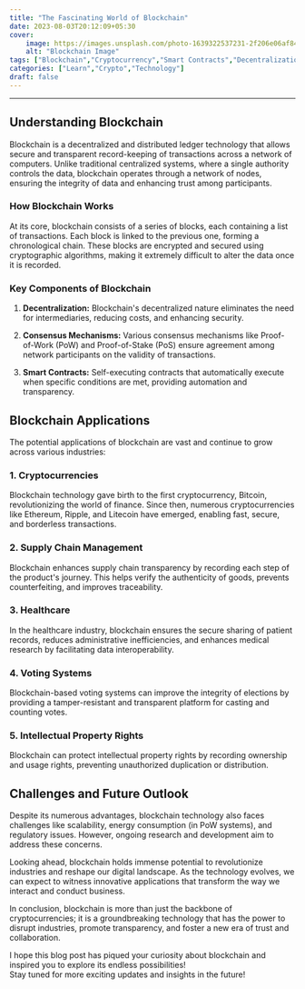 ```yaml
---
title: "The Fascinating World of Blockchain"
date: 2023-08-03T20:12:09+05:30
cover:
    image: https://images.unsplash.com/photo-1639322537231-2f206e06af84?ixlib=rb-4.0.3&ixid=M3wxMjA3fDB8MHxwaG90by1wYWdlfHx8fGVufDB8fHx8fA%3D%3D&auto=format&fit=crop&w=1932&q=80
    alt: "Blockchain Image"
tags: ["Blockchain","Cryptocurrency","Smart Contracts","Decentralization"]
categories: ["Learn","Crypto","Technology"]
draft: false
---
```


***

## Understanding Blockchain

Blockchain is a decentralized and distributed ledger technology that allows secure and transparent record-keeping of transactions across a network of computers. Unlike traditional centralized systems, where a single authority controls the data, blockchain operates through a network of nodes, ensuring the integrity of data and enhancing trust among participants.

### How Blockchain Works

At its core, blockchain consists of a series of blocks, each containing a list of transactions. Each block is linked to the previous one, forming a chronological chain. These blocks are encrypted and secured using cryptographic algorithms, making it extremely difficult to alter the data once it is recorded.

### Key Components of Blockchain

1. **Decentralization:** Blockchain's decentralized nature eliminates the need for intermediaries, reducing costs, and enhancing security.

2. **Consensus Mechanisms:** Various consensus mechanisms like Proof-of-Work (PoW) and Proof-of-Stake (PoS) ensure agreement among network participants on the validity of transactions.

3. **Smart Contracts:** Self-executing contracts that automatically execute when specific conditions are met, providing automation and transparency.

## Blockchain Applications

The potential applications of blockchain are vast and continue to grow across various industries:

### 1. **Cryptocurrencies**

Blockchain technology gave birth to the first cryptocurrency, Bitcoin, revolutionizing the world of finance. Since then, numerous cryptocurrencies like Ethereum, Ripple, and Litecoin have emerged, enabling fast, secure, and borderless transactions.

### 2. **Supply Chain Management**

Blockchain enhances supply chain transparency by recording each step of the product's journey. This helps verify the authenticity of goods, prevents counterfeiting, and improves traceability.

### 3. **Healthcare**

In the healthcare industry, blockchain ensures the secure sharing of patient records, reduces administrative inefficiencies, and enhances medical research by facilitating data interoperability.

### 4. **Voting Systems**

Blockchain-based voting systems can improve the integrity of elections by providing a tamper-resistant and transparent platform for casting and counting votes.

### 5. **Intellectual Property Rights**

Blockchain can protect intellectual property rights by recording ownership and usage rights, preventing unauthorized duplication or distribution.

## Challenges and Future Outlook

Despite its numerous advantages, blockchain technology also faces challenges like scalability, energy consumption (in PoW systems), and regulatory issues. However, ongoing research and development aim to address these concerns.

Looking ahead, blockchain holds immense potential to revolutionize industries and reshape our digital landscape. As the technology evolves, we can expect to witness innovative applications that transform the way we interact and conduct business.

In conclusion, blockchain is more than just the backbone of cryptocurrencies; it is a groundbreaking technology that has the power to disrupt industries, promote transparency, and foster a new era of trust and collaboration.

I hope this blog post has piqued your curiosity about blockchain and inspired you to explore its endless possibilities!  
Stay tuned for more exciting updates and insights in the future!
